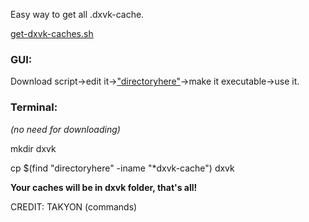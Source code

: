 Easy way to get all .dxvk-cache.

[get-dxvk-caches.sh](https://github.com/begin-theadventure/dxvk-caches/releases/download/1.0.0/get-dxvk-caches.sh)

### GUI:

Download script->edit it->["directoryhere"](https://github.com/begin-theadventure/dxvk-caches#directories)->make it executable->use it.

### Terminal:

_(no need for downloading)_

mkdir dxvk

cp $(find "directoryhere" -iname "*dxvk-cache") dxvk


**Your caches will be in dxvk folder, that's all!**

CREDIT: TAKYON (commands)
